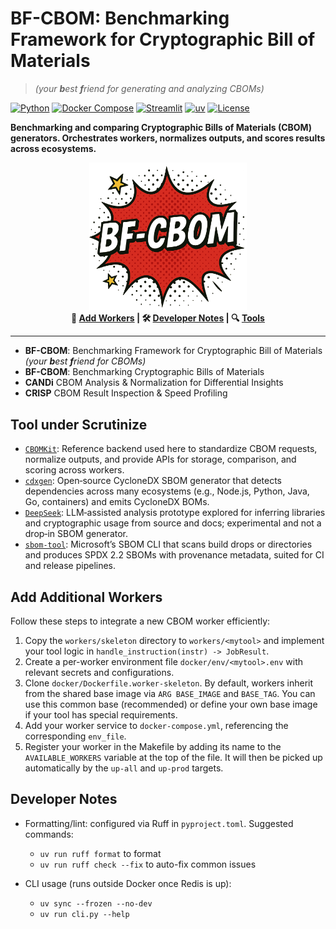 # BF-CBOM: Benchmarking Framework for Cryptographic Bill of Materials

> *(your **b**est **f**riend for generating and analyzing CBOMs)*

[![Python](https://img.shields.io/badge/python-v3.12%2B-blue.svg)](#)
[![Docker Compose](https://img.shields.io/badge/Docker-Compose-success.svg)](#)
[![Streamlit](https://img.shields.io/badge/Streamlit-app-red.svg)](#)
[![uv](https://img.shields.io/badge/uv-managed-informational.svg)](#)
[![License](https://img.shields.io/badge/License-GPL--3.0--only-blue.svg)](./LICENSE)

**Benchmarking and comparing Cryptographic Bills of Materials (CBOM) generators. Orchestrates workers, normalizes outputs, and scores results across ecosystems.**

<div align="center">
  <!-- Replace the src below with your actual logo path if/when available -->
  <img width="50%" src="logo.png" alt="CBOMB logo" />
</div>

<div align="center">
  <strong>🚀 <a href="#add-additional-workers">Add Workers</a> | 🛠️ <a href="#developer-notes">Developer Notes</a> | 🔍 <a href="#tool-under-scrutinize">Tools</a></strong>
</div>

---

- **BF-CBOM**: Benchmarking Framework for Cryptographic Bill of Materials *(your **b**est **f**riend for CBOMs)*
- **BF-CBOM**: Benchmarking Cryptographic Bills of Materials
- **CANDi** CBOM Analysis & Normalization for Differential Insights
- **CRISP** CBOM Result Inspection & Speed Profiling

## Tool under Scrutinize

- [`CBOMKit`](https://github.com/PQCA/cbomkit): Reference backend used here to standardize CBOM requests, normalize outputs, and provide APIs for storage, comparison, and scoring across workers.
- [`cdxgen`](https://github.com/CycloneDX/cdxgen): Open‑source CycloneDX SBOM generator that detects dependencies across many ecosystems (e.g., Node.js, Python, Java, Go, containers) and emits CycloneDX BOMs.
- [`DeepSeek`](https://www.deepseek.com/): LLM‑assisted analysis prototype explored for inferring libraries and cryptographic usage from source and docs; experimental and not a drop‑in SBOM generator.
- [`sbom-tool`](https://github.com/microsoft/sbom-tool): Microsoft’s SBOM CLI that scans build drops or directories and produces SPDX 2.2 SBOMs with provenance metadata, suited for CI and release pipelines.

## Add Additional Workers

Follow these steps to integrate a new CBOM worker efficiently:

1. Copy the `workers/skeleton` directory to `workers/<mytool>` and implement your tool logic in `handle_instruction(instr) -> JobResult`.
2. Create a per-worker environment file `docker/env/<mytool>.env` with relevant secrets and configurations.
3. Clone `docker/Dockerfile.worker-skeleton`. By default, workers inherit from the shared base image via `ARG BASE_IMAGE` and `BASE_TAG`. You can use this common base (recommended) or define your own base image if your tool has special requirements.
4. Add your worker service to `docker-compose.yml`, referencing the corresponding `env_file`.
5. Register your worker in the Makefile by adding its name to the `AVAILABLE_WORKERS` variable at the top of the file. It will then be picked up automatically by the `up-all` and `up-prod` targets.

## Developer Notes

- Formatting/lint: configured via Ruff in `pyproject.toml`. Suggested commands:
  - `uv run ruff format` to format
  - `uv run ruff check --fix` to auto-fix common issues
  
- CLI usage (runs outside Docker once Redis is up):
  - `uv sync --frozen --no-dev`
  - `uv run cli.py --help`
